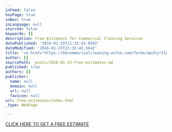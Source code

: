 ```yaml
---
inFeed: false
hasPage: true
inNav: true
inLanguage: null
starred: false
keywords: []
description: Free Estimates for Commercial Cleaning Services
datePublished: '2016-01-25T21:32:43.059Z'
dateModified: '2016-01-25T21:32:40.564Z'
title: '<a href="https://bbcommercialcleaning.wufoo.com/forms/mpzhjr21wwgcsu/" target="_blank">Free Estimates</a>'
author: []
sourcePath: _posts/2016-01-25-free-estimates.md
published: true
authors: []
publisher:
  name: null
  domain: null
  url: null
  favicon: null
url: free-estimates/index.html
_type: WebPage

---
```

[CLICK HERE TO GET A FREE ESTIMATE][0]

[0]: https://bbcommercialcleaning.wufoo.com/forms/mpzhjr21wwgcsu/